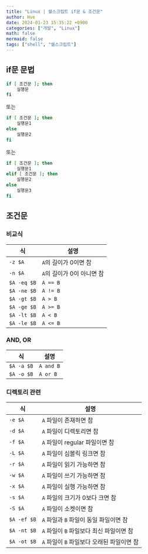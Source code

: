 ```yaml
---
title: "Linux | 쉘스크립트 if문 & 조건문"
author: Hve
date: 2024-01-23 15:35:22 +0900
categories: ["개발", "Linux"]
math: false
mermaid: false
tags: ["shell", "쉘스크립트"]
---
```


## if문 문법

```bash
if [ 조건문 ]; then
    실행문
fi
```

또는

```bash
if [ 조건문 ]; then
    실행문1
else
    실행문2
fi
```

또는

```bash
if [ 조건문 ]; then
    실행문1
elif [ 조건문 ]; then
    실행문2
else
    실행문3
fi
```

## 조건문

### 비교식

| 식 | 설명 |
|-------|------|
| `-z $A` | `A`의 길이가 0이면 참 |
| `-n $A` | `A`의 길이가 0이 아니면 참 |
| `$A -eq $B` | `A == B` |
| `$A -ne $B` | `A != B` |
| `$A -gt $B` | `A > B` |
| `$A -ge $B` | `A >= B` |
| `$A -lt $B` | `A < B` |
| `$A -le $B` | `A <= B` |

### AND, OR

| 식 | 설명 |
|-------|------|
| `$A -a $B` | `A and B` |
| `$A -o $B` | `A or B` |

### 디렉토리 관련

| 식 | 설명 |
|-------|------|
| `-e $A` | `A` 파일이 존재하면 참 |
| `-d $A` | `A` 파일이 디렉토리면 참 |
| `-f $A` | `A` 파일이 regular 파일이면 참 |
| `-L $A` | `A` 파일이 심볼릭 링크면 참 |
| `-r $A` | `A` 파일이 읽기 가능하면 참 |
| `-w $A` | `A` 파일이 쓰기 가능하면 참  |
| `-x $A` | `A` 파일이 실행 가능하면 참  |
| `-s $A` | `A` 파일의 크기가 0보다 크면 참 |
| `-S $A` | `A` 파일이 소켓이면 참|
| `$A -ef $B` | `A` 파일과 `B` 파일이 동일 파일이면 참 |
| `$A -nt $B` | `A` 파일이 `B` 파일보다 최신 파일이면 참 |
| `$A -ot $B` | `A` 파일이 `B` 파일보다 오래된 파일이면 참 |